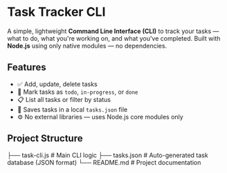 # Task Tracker CLI

A simple, lightweight **Command Line Interface (CLI)** to track your tasks — what to do, what you're working on, and what you've completed. Built with **Node.js** using only native modules — no dependencies.


## Features

- ✅ Add, update, delete tasks
- 🚧 Mark tasks as `todo`, `in-progress`, or `done`
- 📋 List all tasks or filter by status
- 💾 Saves tasks in a local `tasks.json` file
- ⚙️ No external libraries — uses Node.js core modules only


## Project Structure
├── task-cli.js  # Main CLI logic
├── tasks.json   # Auto-generated task database (JSON format)
└── README.md    # Project documentation
